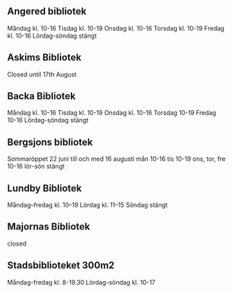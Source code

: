 ## Angered bibliotek

Måndag kl. 10-16
Tisdag kl. 10-19
Onsdag kl. 10-16
Torsdag kl. 10-19
Fredag kl. 10-16
Lördag-söndag stängt

## Askims Bibliotek

Closed until 17th August

## Backa Bibliotek

Måndag kl. 10-16
Tisdag kl. 10-19
Onsdag kl. 10-16
Torsdag 10-19
Fredag 10-16
Lördag-söndag stängt

## Bergsjons bibliotek

Sommaröppet 22 juni till och med 16 augusti
mån 10-16
tis 10-19
ons, tor, fre 10-16
lör-sön stängt

## Lundby Bibliotek

Måndag–fredag kl. 10–19
Lördag kl. 11–15
Söndag stängt

## Majornas Bibliotek

closed

## Stadsbiblioteket 300m2

Måndag-fredag kl. 8-19.30
Lördag-söndag kl. 10-17
